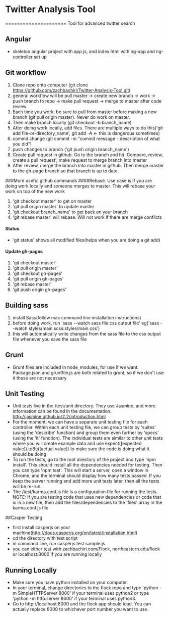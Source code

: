 # Twitter Analysis Tool
=====================
Tool for advanced twitter search

## Angular
- skeleton angular project with app.js, and index.html with ng-app and ng-controller set up

## Git workflow
1. Clone repo onto computer (git clone https://github.com/zachbachiri/Twitter-Analysis-Tool.git)
2. general workflow will be pull master -> create new branch -> work -> push branch to repo -> make pull request -> merge to master after code review
3. Each time you work, be sure to pull from master before making a new branch (git pull origin master). Never do work on master.
4. Then make branch locally (git checkout -b branch_name)
5. After doing work locally, add files. There are multiple ways to do this('git add file-or-directory_name', git add -A <- this is dangerous sometimes)
6. commit change (git commit -m "commit message - description of what you did")
7. push changes to branch ('git push origin branch_name')
8. Create pull request in github. Go to the branch and hit 'Compare, review, create a pull request', make request to merge branch into master
9. After review, merge the branch into master in github. Then merge master to the gh-page branch so that branch is up to date.

###More useful github commands
####Rebase. Use case is if you are doing work locally and someone merges to master. This will rebase your work on top of the new work
1. 'git checkout master' to get on master
2. 'git pull origin master' to update master
3. 'git checkout branch_name' to get back on your branch
4. 'git rebase master' will rebase. Will not work if there are merge conflicts

#### Status
- 'git status' shows all modified files(helps when you are doing a git add)

#### Update gh-pages
1. 'git checkout master'
2. 'git pull origin master' 
3. 'git checkout gh-pages'
4. 'git pull origin gh-pages'
5. 'git rebase master'
6. 'git push origin gh-pages'

## Building sass
1. install Sass(follow mac command line installation instructions)
2. before doing work, run 'sass --watch sass file:css output file' eg('sass --watch styles/main.scss:styles/main.css')
3. this will automatically write changes from the sass file to the css output file whenever you save the sass file

## Grunt
- Grunt files are included in node_modules, for use if we want. Package.json and gruntfile.js are both related to grunt, so if we don't use it these are not necessary

## Unit Testing
- Unit tests live in the /test/unit directory. They use Jasmine, and more information can be found in the documentation: http://jasmine.github.io/2.2/introduction.html
- For the moment, we can have a separate unit testing file for each controller. Within each unit testing file, we can group tests by 'suites' (using the 'describe' function) and group them even further by 'specs' (using the 'it' function). The individual tests are similar to other unit tests where you will create example data and use expect([expected value]).toBe([actual value]) to make sure the code is doing what it should be doing
- To run the tests, go to the root directory of the project and type 'npm install'. This should install all the dependencies needed for testing. Then you can type 'npm test'. This will start a server, open a window in Chrome, and the terminal should display how many tests passed. If you keep the server running and add more unit tests later, then all the tests will be re-run.
- The /test/karma.conf.js file is a configuration file for running the tests. NOTE: If you are testing code that uses new dependencies or code that is in a new file, then add the files/dependencies to the 'files' array in the karma.conf.js file

##Casper Testing
- first install casperjs on your machine(http://docs.casperjs.org/en/latest/installation.html)
- cd the directory with test script
- in command line, run casperjs test sample.js
- you can either test with zachbachiri.com/Flock, northeastern.edu/flock or localhost:8000 if you are running locally

## Running Locally
- Make sure you have python installed on your computer.
- In your terminal, change directories to the flock repo and type 'python -m SimpleHTTPServer 8000' if your terminal uses python2 or type 'python -m http.server 8000' if your terminal uses python3.
- Go to http://localhost:8000 and the flock app should load. You can actually replace 8000 to whichever port number you want to use.

